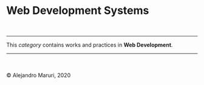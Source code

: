# Web Development  Systems

<br>

***
This _category_ contains works and practices in **Web Development**.

***

<br><br>
&copy; Alejandro Maruri, 2020
